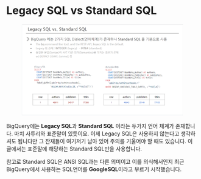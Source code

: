 # Legacy SQL vs Standard SQL

<figure><img src="../.gitbook/assets/image (1) (1).png" alt=""><figcaption></figcaption></figure>

BigQuery에는 **Legacy SQL**과 **Standard SQL** 이라는 두가지 언어 체계가 존재합니다. 마치 사투리와 표준말이 있듯이요. 이제 Legacy SQL은 사용하지 않는다고 생각하셔도 됩니다만 그 잔재들이 여기저기 남아 있어 주의를 기울어야 할 때도 있습니다. 이 글에서는 표준말에 해당하는 Standard SQL만을 사용합니다.

참고로 Standard SQL은 ANSI SQL과는 다른 의미이고 이를 의식해서인지 최근 BigQuery에서 사용하는 SQL언어를 **GoogleSQL**이라고 부르기 시작했습니다.
